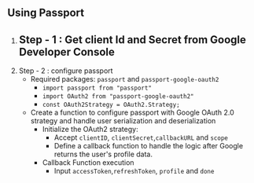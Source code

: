 ## Using Passport
1. Step - 1 : Get client Id and Secret from Google Developer Console
	- 
2. Step - 2 : configure passport
	- Required packages: `passport` and `passport-google-oauth2`
		- `import passport from "passport"`
		- `import OAuth2 from "passport-google-oauth2"`
		- `const OAuth2Strategy = OAuth2.Strategy;`
	- Create a function to configure passport with Google OAuth 2.0 strategy and handle user serialization and deserialization
		- Initialize the OAuth2 strategy:
			- Accept `clientID`, `clientSecret`,`callbackURL` and `scope`
			- Define a callback function to handle the logic after Google returns the user's profile data.
		- Callback Function execution
			- Input `accessToken`,`refreshToken`, `profile` and `done`